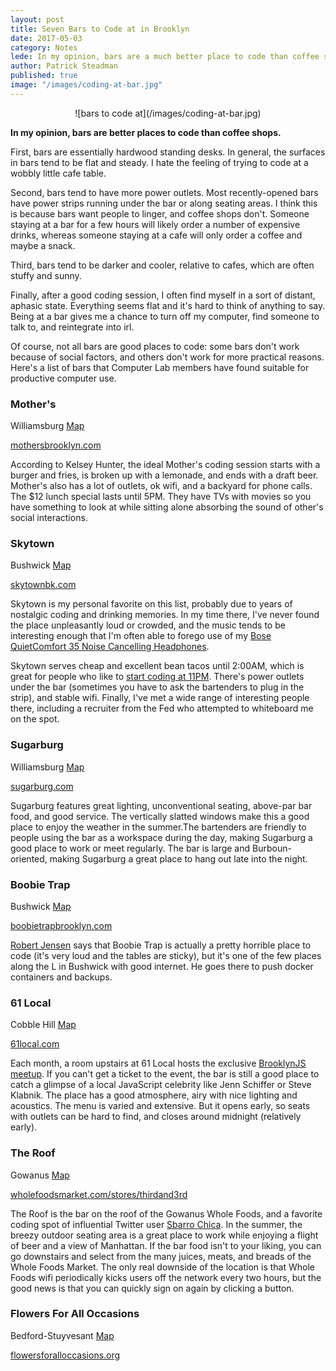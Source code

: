 ```yaml
---
layout: post
title: Seven Bars to Code at in Brooklyn
date: 2017-05-03
category: Notes
lede: In my opinion, bars are a much better place to code than coffee shops.
author: Patrick Steadman
published: true
image: "/images/coding-at-bar.jpg"
---
```


<center>![bars to code at](/images/coding-at-bar.jpg)</center>

__In my opinion, bars are better places to code than coffee shops.__

First, bars are essentially hardwood standing desks. In general, the surfaces in
bars tend to be flat and steady. I hate the feeling of trying to code at a
wobbly little cafe table.

Second, bars tend to have more power outlets. Most recently-opened bars have
power strips running under the bar or along seating areas. I think this is
because bars want people to linger, and coffee shops don't. Someone staying at a
bar for a few hours will likely order a number of expensive drinks, whereas
someone staying at a cafe will only order a coffee and maybe a snack.

Third, bars tend to be darker and cooler, relative to cafes, which are often
stuffy and sunny.

Finally, after a good coding session, I often find myself in a sort of distant,
aphasic state. Everything seems flat and it's hard to think of anything to say.
Being at a bar gives me a chance to turn off my computer, find someone to talk
to, and reintegrate into irl.

Of course, not all bars are good places to code: some bars don't work because of
social factors, and others don't work for more practical reasons. Here's a list
of bars that Computer Lab members have found suitable for productive computer
use.

### Mother's
Williamsburg [Map](https://goo.gl/maps/So1UNBjJpio)

[mothersbrooklyn.com](https://mothersbrooklyn.com)

According to Kelsey Hunter, the ideal Mother's coding session starts with a
burger and fries, is broken up with a lemonade, and ends with a draft beer.
Mother's also has a lot of outlets, ok wifi, and a backyard for phone calls. The
$12 lunch special lasts until 5PM.  They have TVs with movies so you have
something to look at while sitting alone absorbing the sound of other's social
interactions.

### Skytown
Bushwick [Map](https://goo.gl/maps/SwAZJAFYTwR2)

[skytownbk.com](http://www.skytownbk.com/)

Skytown is my personal favorite on this list, probably due to years of nostalgic
coding and drinking memories. In my time there, I've never found the place
unpleasantly loud or crowded, and the music tends to be interesting enough that I'm often
able to forego use of my [Bose QuietComfort 35 Noise Cancelling
Headphones](https://www.amazon.com/Bose-QuietComfort-Wireless-Headphones-Cancelling/dp/B01E3SNO1G).

Skytown serves cheap and excellent bean tacos until 2:00AM, which is great for
people who like to [start coding at
11PM](https://twitter.com/mannynotfound/status/862147137769005056). There's
power outlets under the bar (sometimes you have to ask the bartenders to plug in
the strip), and stable wifi. Finally, I've met a wide range of interesting
people there, including a recruiter from the Fed who attempted to whiteboard me
on the spot.

### Sugarburg
Williamsburg [Map](https://goo.gl/maps/A2iQNHNmyTs)

[sugarburg.com](http://sugarburg.com)

Sugarburg features great lighting, unconventional seating, above-par bar food,
and good service. The vertically slatted windows make this a good place to enjoy
the weather in the summer.The bartenders are friendly to people using the bar as
a workspace during the day, making Sugarburg a good place to work or meet
regularly. The bar is large and Burboun-oriented, making Sugarburg a great place
to hang out late into the night.

### Boobie Trap
Bushwick [Map](https://goo.gl/maps/Q3CUv7sTRVE2)

[boobietrapbrooklyn.com](http://boobietrapbrooklyn.com)

[Robert Jensen](http://you.could.use.some.r1b.solutions/) says that Boobie Trap
is actually a pretty horrible place to code (it's very loud and the tables are
sticky), but it's one of the few places along the L in Bushwick with good
internet.  He goes there to push docker containers and backups.

### 61 Local
Cobble Hill [Map](https://goo.gl/maps/4VdkZB9xAcv)

[61local.com](http://61local.com)

Each month, a room upstairs at 61 Local hosts the exclusive [BrooklynJS
meetup](http://brooklynjs.com/). If you can't get a ticket to the event, the bar
is still a good place to catch a glimpse of a local JavaScript celebrity like
Jenn Schiffer or Steve Klabnik. The place has a good atmosphere, airy with nice
lighting and acoustics. The menu is varied and extensive. But it opens early, so
seats with outlets can be hard to find, and closes around midnight (relatively
early).

### The Roof
Gowanus [Map](https://goo.gl/maps/SwRfPpz7AbC2)

[wholefoodsmarket.com/stores/thirdand3rd](http://www.wholefoodsmarket.com/stores/thirdand3rd)

The Roof is the bar on the roof of the Gowanus Whole Foods, and a favorite
coding spot of influential Twitter user [Sbarro
Chica](https://twitter.com/SbarroChica). In the summer, the breezy outdoor
seating area is a great place to work while enjoying a flight of beer and a view
of Manhattan. If the bar food isn't to your liking, you can go downstairs and
select from the many juices, meats, and breads of the Whole Foods Market. The
only real downside of the location is that Whole Foods wifi periodically kicks
users off the network every two hours, but the good news is that you can quickly
sign on again by clicking a button.

### Flowers For All Occasions
Bedford-Stuyvesant [Map](https://goo.gl/maps/2KfMCU1C95x)

[flowersforalloccasions.org](http://flowersforalloccasions.org)
